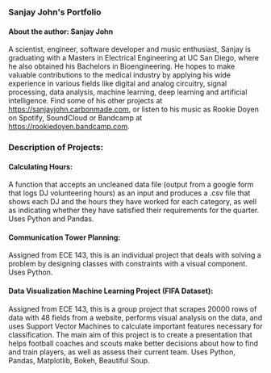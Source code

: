 ### Sanjay John's Portfolio

#### About the author: Sanjay John
A scientist, engineer, software developer and music enthusiast, Sanjay is graduating with a Masters in Electrical Engineering at UC San Diego, where he also obtained his Bachelors in Bioengineering. He hopes to make valuable contributions to the medical industry by applying his wide experience in various fields like digital and analog circuitry, signal processing, data analysis, machine learning, deep learning and artificial intelligence. Find some of his other projects at https://sanjayjohn.carbonmade.com, or listen to his music as Rookie Doyen on Spotify, SoundCloud or Bandcamp at https://rookiedoyen.bandcamp.com.

### Description of Projects:
#### Calculating Hours:
A function that accepts an uncleaned data file (output from a google form that logs DJ volunteering hours) as an input and produces a .csv file that shows each DJ and the hours they have worked for each category, as well as indicating whether they have satisfied their requirements for the quarter. Uses Python and Pandas.

#### Communication Tower Planning:
Assigned from ECE 143, this is an individual project that deals with solving a problem by designing classes with constraints with a visual component. Uses Python.

#### Data Visualization Machine Learning Project (FIFA Dataset):
Assigned from ECE 143, this is a group project that scrapes 20000 rows of data with 48 fields from a website, performs visual analysis on the data, and uses Support Vector Machines to calculate important features necessary for classification. The main aim of this project is to create a presentation that helps football coaches and scouts make better decisions about how to find and train players, as well as assess their current team. Uses Python, Pandas, Matplotlib, Bokeh, Beautiful Soup.
